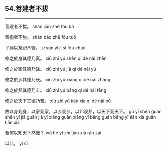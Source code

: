 ## 54.善建者不拔
---


<ruby><rbc><rb> 善建者不拔。 </rb></rbc>
  <rtc><rt>shàn jiàn zhě fǒu bá</rt></rtc>
</ruby>

<ruby><rbc><rb> 善抱者不脱。 </rb></rbc>
  <rtc><rt>shàn bào zhě fǒu tuō</rt></rtc>
</ruby>

<ruby><rbc><rb> 子孙以祭祀不辍。 </rb></rbc>
  <rtc><rt>zǐ sūn yǐ jì sì fǒu chuò</rt></rtc>
</ruby>

<ruby><rbc><rb> 修之於身其德乃真。 </rb></rbc>
  <rtc><rt>xiū zhī yú shēn qí dé nǎi zhēn</rt></rtc>
</ruby>

<ruby><rbc><rb> 修之於家其德乃馀。 </rb></rbc>
  <rtc><rt>xiū zhī yú jiā qí dé nǎi yú</rt></rtc>
</ruby>

<ruby><rbc><rb> 修之於乡其德乃长。 </rb></rbc>
  <rtc><rt>xiū zhī yú xiāng qí dé nǎi zhǎng</rt></rtc>
</ruby>

<ruby><rbc><rb> 修之於邦其德乃丰。 </rb></rbc>
  <rtc><rt>xiū zhī yú bāng qí dé nǎi fēng</rt></rtc>
</ruby>

<ruby><rbc><rb> 修之於天下其德乃普。 </rb></rbc>
  <rtc><rt>xiū zhī yú tiān xià qí dé nǎi pǔ</rt></rtc>
</ruby>

<ruby><rbc><rb> 故以身观身，以家观家，以乡观乡，以邦观邦，以天下观天下。 </rb></rbc>
  <rtc><rt>gù yǐ shēn guān shēn yǐ jiā guān jiā yǐ xiāng guān xiāng yǐ bāng guān bāng yǐ tiān xià guān tiān xià</rt></rtc>
</ruby>

<ruby><rbc><rb> 吾何以知天下然哉？ </rb></rbc>
  <rtc><rt>wú hé yǐ zhī tiān xià rán zāi</rt></rtc>
</ruby>

<ruby><rbc><rb> 以此。 </rb></rbc>
  <rtc><rt>yǐ cǐ</rt></rtc>
</ruby>

<ruby><rbc><rb>  </rb></rbc>
  <rtc><rt></rt></rtc>
</ruby>

